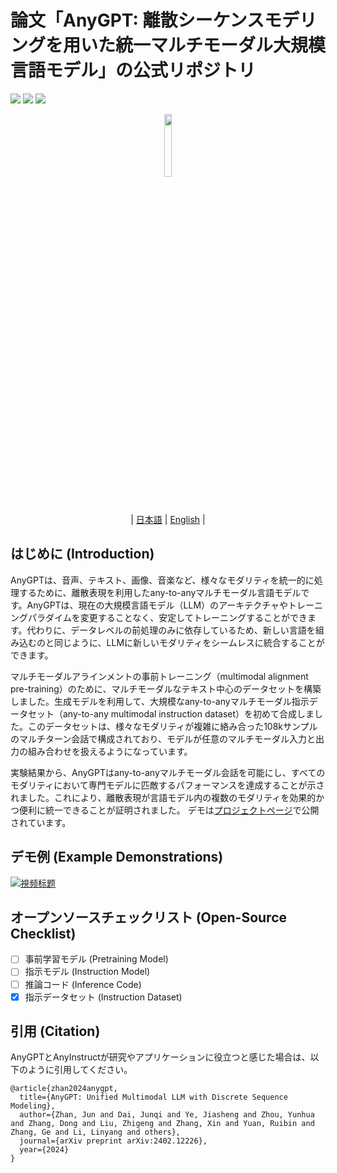 # 論文「AnyGPT: 離散シーケンスモデリングを用いた統一マルチモーダル大規模言語モデル」の公式リポジトリ

<a href='https://junzhan2000.github.io/AnyGPT.github.io/'><img src='https://img.shields.io/badge/Project-Page-Green'></a>  <a href='https://arxiv.org/pdf/2402.12226.pdf'><img src='https://img.shields.io/badge/Paper-Arxiv-red'></a> [![](https://img.shields.io/badge/Datasets-AnyInstruct-yellow)](https://huggingface.co/datasets/fnlp/AnyInstruct)

<p align="center">
    <img src="https://raw.githubusercontent.com/OpenMOSS/AnyGPT/main/static/images/logo.png" width="16%"> <br>
</p>

<div align="center">

 | [日本語](README_JP.md) | [English](../README.md) |

</div>

## はじめに (Introduction)
AnyGPTは、音声、テキスト、画像、音楽など、様々なモダリティを統一的に処理するために、離散表現を利用したany-to-anyマルチモーダル言語モデルです。AnyGPTは、現在の大規模言語モデル（LLM）のアーキテクチャやトレーニングパラダイムを変更することなく、安定してトレーニングすることができます。代わりに、データレベルの前処理のみに依存しているため、新しい言語を組み込むのと同じように、LLMに新しいモダリティをシームレスに統合することができます。

マルチモーダルアラインメントの事前トレーニング（multimodal alignment pre-training）のために、マルチモーダルなテキスト中心のデータセットを構築しました。生成モデルを利用して、大規模なany-to-anyマルチモーダル指示データセット（any-to-any multimodal instruction dataset）を初めて合成しました。このデータセットは、様々なモダリティが複雑に絡み合った108kサンプルのマルチターン会話で構成されており、モデルが任意のマルチモーダル入力と出力の組み合わせを扱えるようになっています。

実験結果から、AnyGPTはany-to-anyマルチモーダル会話を可能にし、すべてのモダリティにおいて専門モデルに匹敵するパフォーマンスを達成することが示されました。これにより、離散表現が言語モデル内の複数のモダリティを効果的かつ便利に統一できることが証明されました。
デモは[プロジェクトページ](https://junzhan2000.github.io/AnyGPT.github.io)で公開されています。

## デモ例 (Example Demonstrations)
[![視频标题](http://img.youtube.com/vi/oW3E3pIsaRg/0.jpg)](https://www.youtube.com/watch?v=oW3E3pIsaRg)

## オープンソースチェックリスト (Open-Source Checklist)
- [ ] 事前学習モデル (Pretraining Model)
- [ ] 指示モデル (Instruction Model)
- [ ] 推論コード (Inference Code)
- [x] 指示データセット (Instruction Dataset)

## 引用 (Citation)
AnyGPTとAnyInstructが研究やアプリケーションに役立つと感じた場合は、以下のように引用してください。
```
@article{zhan2024anygpt,
  title={AnyGPT: Unified Multimodal LLM with Discrete Sequence Modeling},
  author={Zhan, Jun and Dai, Junqi and Ye, Jiasheng and Zhou, Yunhua and Zhang, Dong and Liu, Zhigeng and Zhang, Xin and Yuan, Ruibin and Zhang, Ge and Li, Linyang and others},
  journal={arXiv preprint arXiv:2402.12226},
  year={2024}
}
```